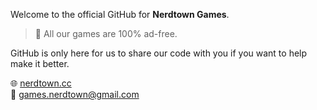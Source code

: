 Welcome to the official GitHub for **Nerdtown Games**.  
> 🚫 All our games are 100% ad-free.

GitHub is only here for us to share our code with you if you want to help make it better.

🌐 [nerdtown.cc](https://nerdtown.cc)  
📧 [games.nerdtown@gmail.com](mailto:games.nerdtown@gmail.com)
